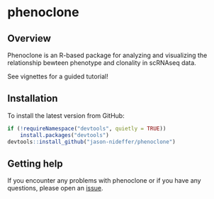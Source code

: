 # phenoclone 

## Overview

Phenoclone is an R-based package for analyzing and visualizing the relationship bewteen phenotype and clonality in scRNAseq data.

See vignettes for a guided tutorial!

## Installation

To install the latest version from GitHub:

``` r
if (!requireNamespace("devtools", quietly = TRUE))
    install.packages("devtools")
devtools::install_github("jason-nideffer/phenoclone")
```

## Getting help

If you encounter any problems with phenoclone or if you have any questions, please open an
[issue](https://github.com/jason-nideffer/phenoclone/issues).

